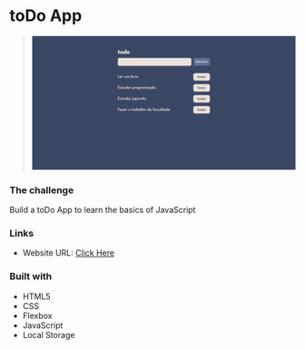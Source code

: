 # toDo App

> ![Thumbnail](./design/todoDesign.png)

### The challenge
Build a toDo App to learn the basics of JavaScript

### Links

- Website URL: [Click Here]()

### Built with

- HTML5 
- CSS
- Flexbox
- JavaScript
- Local Storage